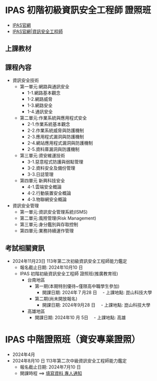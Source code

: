 # IPAS 初階初級資訊安全工程師 證照班
- [IPAS官網](https://www.ipas.org.tw/)
- [IPAS官網|資訊安全工程師](https://www.ipas.org.tw/ISE)
## 上課教材
## 課程內容
- 資訊安全技術
  - 第一單元:網路與通訊安全
    - 1-1.網路基本觀念
    - 1-2.網路威脅
    - 1-3.網路安全
    - 1-4.通訊安全 
  - 第二單元:作業系統與應用程式安全
    - 2-1.作業系統基本觀念
    - 2-2.作業系統威脅與防護機制
    - 2-3.應用程式漏洞與防護機制
    - 2-4.網站應用程式漏洞與防護機制
    - 2-5.資料庫漏洞與防護機制 
  - 第三單元:資安維運技術
    - 3-1.惡意程式防護與弱點管理
    - 3-2.資料安全及備份管理
    - 3-3.日誌管理
  - 第四單元 新興科技安全
    - 4-1.雲端安全概論 
    - 4-2.行動裝置安全概論
    - 4-3.物聯網安全概論
- 資訊安全管理
  - 第一單元:資訊安全管理系統(ISMS)
  - 第二單元:風險管理(Risk Management)
  - 第三單元:身分鑑別與存取控制
  - 第四單元:業務持續運作管理

## 考試相關資訊
- 2024年11月23日 113年第二次初級資訊安全工程師能力鑑定
  - 報名截止日期: 2024年10月10 日
  - IPAS 初階初級資訊安全工程師 證照班(推廣教育班)
    - 台南地區
      - 第一期(本期特別優待~僅限高中職學生參加)
        - 開課日期: 2024年７月28 日
      　- 上課地點: 崑山科技大學
      - 第二期(尚未開放報名)
        - 開課日期: 2024年9月28 日
      　- 上課地點: 崑山科技大學
    - 高雄地區
        - 開課日期: 2024年10 月 5日
      　- 上課地點: 高雄
# IPAS 中階證照班（資安專業證照）
- 2024年4月
- 2024年8月10 日 113年第二次中級資訊安全工程師能力鑑定
  - 報名截止日期: 2024年7月10 日
  - 開課時程 ==> [填寫資料 專人通知]()


